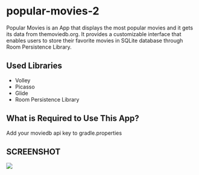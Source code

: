 # popular-movies-2
Popular Movies is an App that displays the most popular movies and it gets its data from themoviedb.org. It provides a customizable interface that enables users to store their favorite movies in SQLite database through Room Persistence Library.

## Used Libraries
* Volley
* Picasso
* Glide
* Room Persistence Library


## What is Required to Use This App?
Add your moviedb api key to gradle.properties

## SCREENSHOT

![](https://thumbs.gfycat.com/NegligibleDeliriousBarnacle-size_restricted.gif)
